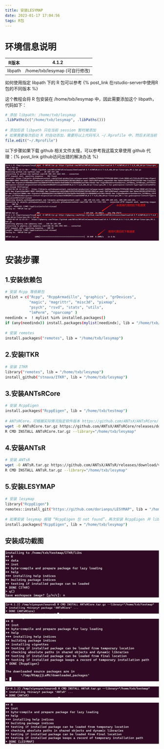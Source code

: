 ```yaml
---
title: 安装LESYMAP
date: 2023-01-17 17:04:56
tags: R包
---
```

# 环境信息说明

| R版本   | 4.1.2                          |
| ------- | ------------------------------ |
| libpath | /home/txb/lesymap (可自行修改) |

<!--more-->

如何使用指定 libpath 下的 R 包可以参考 {% post_link 在rstudio-server中使用R包的不同版本 %}

这个教程会将 R 包安装在 /home/txb/lesymap 中，因此需要添加这个 libpath，代码如下：

```R
# 添加 libpath: /home/txb/lesymap
.libPaths(c("/home/txb/lesymap", .libPaths()))

# 添加后该 libpath 只在当前 session 暂时被添加
# 如果需要每次启动 R 时自动添加，需要将以上代码写入 ~/.Rprofile 中，然后关闭当前 session，再 Start New Session 即可生效
file.edit("~/.Rprofile")
```

以下步骤如果下载 github 相关文件太慢，可以参考我这篇文章使用 github 代理：{% post_link github访问出错的解决办法 %}

![image-20230118121422537](安装LESYMAP/image-20230118121422537.png)

# 

# 安装步骤

## 1.安装依赖包

```bash
# 安装 Rcpp 等依赖包
mylist = c("Rcpp", "RcppArmadillo", "graphics", "grDevices", 
           "magic", "magrittr", "misc3d", "pixmap",
           "psych", "rsvd", "stats", "utils", 
           "lmPerm", "nparcomp" )
needindx =  ! mylist %in% installed.packages()
if (any(needindx)) install.packages(mylist[needindx], lib = "/home/txb/lesymap")

# 安装 remotes
install.packages("remotes", lib = "/home/txb/lesymap")
```

## 2.安装ITKR

```bash
# 安装 ITKR
library("remotes", lib = "/home/txb/lesymap")
install_github("stnava/ITKR", lib = "/home/txb/lesymap")
```

## 3.安装ANTsRCore

```bash
# 安装 RcppEigen
install.packages("RcppEigen", lib = "/home/txb/testmap")

# ANTsRCore，可根据实际情况指定软件版本 https://github.com/ANTsX/ANTsRCore/releases/
wget -O ANTsRCore.tar.gz https://github.com/ANTsX/ANTsRCore/releases/download/v0.7.4.9/ANTsRCore_0.7.4.9_R_x86_64-pc-linux-gnu_R4.1.tar.gz
R CMD INSTALL ANTsRCore.tar.gz --library="/home/txb/lesymap"
```

## 4.安装ANTsR

```bash
# 安装 ANTsR
wget -O ANTsR.tar.gz https://github.com/ANTsX/ANTsR/releases/download/v0.5.7.4/ANTsR_0.5.7.4_R_x86_64-pc-linux-gnu_R4.1.tar.gz
R CMD INSTALL ANTsR.tar.gz --library="/home/txb/lesymap"
```

## 5.安装LESYMAP

```bash
# 安装 lesymap
library("RcppEigen")
remotes::install_git("https://github.com/dorianps/LESYMAP", lib = "/home/txb/lesymap")

# 如果安装 lesymap 报错 “RcppEigen 包 not found”，再次安装 RcppEigen 并 library 它
install.packages("RcppEigen", lib = "/home/txb/lesymap")
```

## 安装成功截图

![image-20230118101417295](安装LESYMAP/image-20230118101417295.png)

![image-20230118101338295](安装LESYMAP/image-20230118101338295.png)

![image-20230118102125916](安装LESYMAP/image-20230118102125916.png)

![image-20230118104134386](安装LESYMAP/image-20230118104134386.png)

![image-20230118105615953](安装LESYMAP/image-20230118105615953.png)